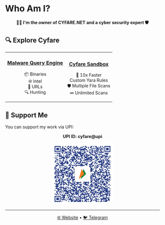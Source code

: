 # Who Am I?

<div align="center">

**👨‍💻 I'm the owner of CYFARE.NET and a cyber security expert 🛡️**

</div>

## 🔍 Explore Cyfare

<table>
  <tr>
    <td align="center">
      <h3><a href="https://cyfare.net/malwares.php">Malware Query Engine</a></h3>
      <p>
        📦 Binaries<br>
        🌐 Intel<br>
        🔗 URLs<br>
        🔍 Hunting
      </p>
    </td>
    <td align="center">
      <h3><a href="https://cyfare.net/filescan.php">Cyfare Sandbox</a></h3>
      <p>
        🚀 10x Faster<br>
        </> Custom Yara Rules<br>
        🛡️ Multiple File Scans<br>
        ∞ Unlimited Scans
      </p>
    </td>
  </tr>
</table>

## 💖 Support Me

You can support my work via UPI:

<div align="center">

**UPI ID: cyfare@upi**

<img src="https://raw.githubusercontent.com/CYFARE/cyfare/main/assets/cyfareupi.jpeg" alt="UPI QR Code" width="200"/>

</div>

---

<div align="center">

[🌐 Website](https://cyfare.net) • [🐦 Telegram](https://t.me/CYFARELABS)

</div>
